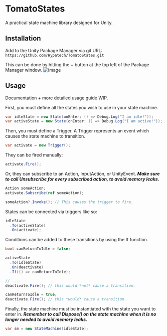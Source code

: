 # TomatoStates
A practical state machine library designed for Unity.

## Installation
Add to the Unity Package Manager via git URL: `https://github.com/Hypatech/TomatoStates.git`

This can be done by hitting the + button at the top left of the Package Manager window.
![image](https://github.com/Hypatech/TomatoStates/assets/27899907/3ad3b9eb-3bc3-41f2-bf21-e73d4a984c6e)

## Usage
Documentation + more detailed usage guide WIP.

First, you must define all the states you wish to use in your state machine. 
```cs
var idleState = new State(onEnter: () => Debug.Log("I am idle!"));
var activeState = new State(onEnter: () => Debug.Log("I am active!"));
```

Then, you must define a Trigger. A Trigger represents an event which causes the state machine to transition.
```cs
var activate = new Trigger();
```

They can be fired manually:
```cs
activate.Fire();
```

Or, they can subscribe to an Action, InputAction, or UnityEvent. ***Make sure to call Unsubscribe for every subscribed action, to avoid memory leaks.***
```cs
Action someAction;
activate.Subscribe(ref someAction);

someAction?.Invoke(); // This causes the trigger to fire.
```

States can be connected via triggers like so:
```cs
idleState
  .To(activeState)
  .On(activate);
```

Conditions can be added to these transitions by using the If function.
```cs
bool canReturnToIdle = false;

activeState
  .To(idleState)
  .On(deactivate)
  .If(() => canReturnToIdle);

// ....
deactivate.Fire(); // this would *not* cause a transition.

canReturnToIdle = true;
deactivate.Fire(); // this *would* cause a transition.
```

Finally, the state machine must be instantiated with the state you want to enter in. ***Remember to call Dispose() on the state machine when it is no longer needed to avoid memory leaks.***
```cs
var sm = new StateMachine(idleState);
```
